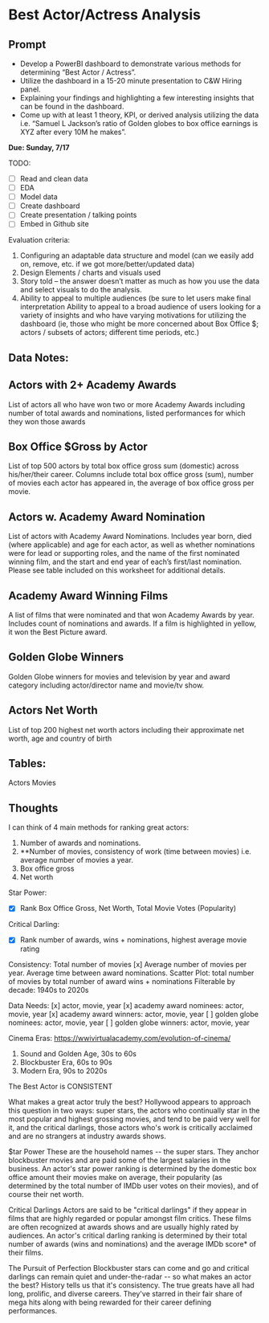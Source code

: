 # Best Actor/Actress Analysis

## Prompt
* Develop a PowerBI dashboard to demonstrate various methods for determining “Best Actor / Actress”.
* Utilize the dashboard in a 15-20 minute presentation to C&W Hiring panel.
* Explaining your findings and highlighting a few interesting insights that can be found in the dashboard.
* Come up with at least 1 theory, KPI, or derived analysis utilizing the data i.e. “Samuel L Jackson’s ratio of Golden globes to box office earnings is XYZ after every 10M he makes”.

**Due: Sunday, 7/17**

TODO:

- [ ] Read and clean data
- [ ] EDA
- [ ] Model data
- [ ] Create dashboard
- [ ] Create presentation / talking points
- [ ] Embed in Github site

Evaluation criteria:
1. Configuring an adaptable data structure and model (can we easily add on, remove, etc. if we got more/better/updated data)
2. Design Elements / charts and visuals used
3. Story told – the answer doesn’t matter as much as how you use the data and select visuals to do the analysis.
4. Ability to appeal to multiple audiences (be sure to let users make final interpretation Ability to appeal to a broad audience of users looking for a variety of insights and who have varying motivations for utilizing the dashboard (ie, those who might be more concerned about Box Office $; actors / subsets of actors; different time periods, etc.)

## Data Notes:

## Actors with 2+ Academy Awards
List of actors all who have won two or more Academy Awards including number of total awards and nominations, listed performances for which they won those awards

## Box Office $Gross by Actor
List of top 500 actors by total box office gross sum (domestic) across his/her/their career. Columns include total box office gross (sum), number of movies each actor has appeared in, the average of box office gross per movie.

## Actors w. Academy Award Nomination
List of actors with Academy Award Nominations. Includes year born, died (where applicable) and age for each actor, as well as whether nominations were for lead or supporting roles, and the name of the first nominated winning film, and the start and end year of each’s first/last nomination. Please see table included on this worksheet for additional details.

## Academy Award Winning Films
A list of films that were nominated and that won Academy Awards by year. Includes count of nominations and awards. If a film is highlighted in yellow, it won the Best Picture award.

## Golden Globe Winners
Golden Globe winners for movies and television by year and award category including actor/director name and movie/tv show.  

## Actors Net  Worth
List of top 200 highest net worth actors including their approximate net worth, age and country of birth


## Tables:
Actors
Movies

## Thoughts
I can think of 4 main methods for ranking great actors:
1. Number of awards and nominations.
2. **Number of movies, consistency of work (time between movies) i.e. average number of movies a year.
3. Box office gross
4. Net worth


Star Power:
- [x] Rank Box Office Gross, Net Worth, Total Movie Votes (Popularity)

Critical Darling:
- [x] Rank number of awards, wins + nominations, highest average movie rating

Consistency:
Total number of movies
[x] Average number of movies per year.
Average time between award nominations.
Scatter Plot: total number of movies by total number of award wins + nominations
Filterable by decade: 1940s to 2020s

Data Needs:
[x] actor, movie, year
[x] academy award nominees: actor, movie, year
[x] academy award winners: actor, movie, year
[ ] golden globe nominees: actor, movie, year
[ ] golden globe winners: actor, movie, year

Cinema Eras:
https://wwivirtualacademy.com/evolution-of-cinema/
1. Sound and Golden Age, 30s to 60s
2. Blockbuster Era, 60s to 90s
3. Modern Era, 90s to 2020s

The Best Actor is CONSISTENT

What makes a great actor truly the best? Hollywood appears to approach this question in two ways: super stars, the actors who continually star in the most popular and highest grossing movies, and tend to be paid very well for it, and the critical darlings, those actors who's work is critically acclaimed and are no strangers at industry awards shows. 

$tar Power
These are the household names -- the super stars. They anchor blockbuster movies and are paid some of the largest salaries in the business. An actor's star power ranking is determined by the domestic box office amount their movies make on average, their popularity (as determined by the total number of IMDb user votes on their movies), and of course their net worth. 


Critical Darlings
Actors are said to be "critical darlings" if they appear in films that are highly regarded or popular amongst film critics. These films are often recognized at awards shows and are usually highly rated by audiences. An actor's critical darling ranking is determined by their total number of awards (wins and nominations) and the average IMDb score* of their films.

The Pursuit of Perfection
Blockbuster stars can come and go and critical darlings can remain quiet and under-the-radar -- so what makes an actor the best? History tells us that it's consistency. The true greats have all had long, prolific, and diverse careers. They've starred in their fair share of mega hits along with being rewarded for their career defining performances.